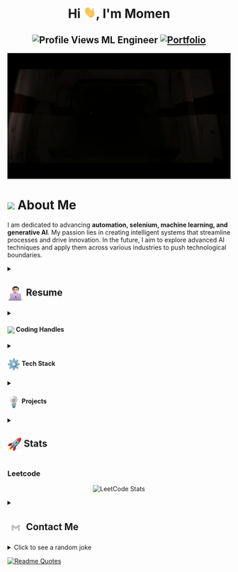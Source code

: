 <h1 align="center">Hi <img src="https://github.com/momenmian/momenmian/blob/main/icons/Hi.gif" width="28px"/>, I'm Momen</h1>
<h2 align="center">
  <img src="https://komarev.com/ghpvc/?username=momenmian&color=dc143c&style=for-the-badge" alt="Profile Views" style="height:21px;">
  ML Engineer
  <a href="https://momenmian.github.io/">
    <img src="https://img.shields.io/badge/Portfolio-543DE0?style=for-the-badge&logo=About.me&logoColor=white" alt="Portfolio" style="height:22px;">
  </a>
</h2>
<div align="center">
 <img alt="GIF" src="https://github.com/momenmian/momenmian/blob/main/icons/Darth Vader.gif" />
</div>

# <img align ='center' src="https://i.giphy.com/media/v1.Y2lkPTc5MGI3NjExdjh2dDM4bDhyYzM5NmppaHJ6dG56Mmh3bTkyanFkdWRvZ3R1cGoycSZlcD12MV9pbnRlcm5hbF9naWZfYnlfaWQmY3Q9ZQ/LOnt6uqjD9OexmQJRB/giphy.gif" width="37" /> About Me

I am dedicated to advancing **automation, selenium, machine learning, and generative AI**. My passion lies in creating intelligent systems that streamline processes and drive innovation. In the future, I aim to explore advanced AI techniques and apply them across various industries to push technological boundaries.

<details>
 <summary>
    <h2> 
      <img align="center" src="https://github.com/momenmian/momenmian/blob/main/icons/about.png" width="37" /> 
    Resume
    </h2>
</summary>

 <details>
  <summary><h4> <img align="center" src="https://github.com/momenmian/momenmian/blob/main/icons/academics.gif" width="29"/> Academics</h4></summary>
  <span><img src="https://img.shields.io/badge/BSc-CSE-BRAC University-1877F2?style=for-the-badge"></span>
 </details>

 <details>
  <summary><h4> <img align="center" src="https://github.com/momenmian/momenmian/blob/main/icons/experience.gif" width="29"/> Experience</h4></summary>
  - **Tech Talents ** at BRAC Bank PLC | September 2023 - Current
    - [Work Description]
 </details>
</details>

<details>
  <summary><h4> <img align="center" src="https://user-images.githubusercontent.com/74038190/216122041-518ac897-8d92-4c6b-9b3f-ca01dcaf38ee.png" width="29"/> Coding Handles</h4></summary>
  [![LeetCode](https://img.shields.io/badge/LeetCode-000000?style=for-the-badge&logo=LeetCode&logoColor=#d16c06)](https://www.leetcode.com/momenmian)
</details>

<details>
  <summary><h4> <img align="center" src="https://github.com/momenmian/momenmian/blob/main/icons/techstack.gif" width="29"/> Tech Stack</h4></summary>
  ![C++](https://img.shields.io/badge/c++-%2300599C.svg?style=for-the-badge&logo=c%2B%2B&logoColor=white)  
  ![JavaScript](https://img.shields.io/badge/javascript-%23323330.svg?style=for-the-badge&logo=javascript&logoColor=%23F7DF1E) 
  ![React](https://img.shields.io/badge/react-%2320232a.svg?style=for-the-badge&logo=react&logoColor=%2361DAFB) 
</details>

<details>
  <summary><h4> <img align="center" src="https://github.com/momenmian/momenmian/blob/main/icons/projects.gif" width="29"/> Projects</h4></summary>

  #### <a href="https://github.com/momenmian/chatbot">Chat Bot</a>
  <span><img src="https://img.shields.io/badge/Node.js-%2343853D.svg?style=for-the-badge&logo=node.js&logoColor=white"> <img src="https://img.shields.io/badge/MongoDB-%234ea94b.svg?style=for-the-badge&logo=mongodb&logoColor=white"></span>
  - Implemented features to notify users about new opportunities.
  - Achieved a user base of X, surpassing initial projections.
</details>

<details>
  <summary><h2> <img align="center" src="https://github.com/momenmian/momenmian/blob/main/icons/stats.gif" width="32"/> Stats</h2></summary>
  <div align="center">
    ![](https://github-readme-stats.vercel.app/api?username=momenmian&theme=tokyonight&hide_border=false&include_all_commits=true&count_private=false)<br/>
    ![](https://github-readme-streak-stats.herokuapp.com/?user=momenmian&theme=tokyonight&hide_border=false)<br/>
    ![](https://github-readme-stats.vercel.app/api/top-langs/?username=momenmian&theme=tokyonight&hide_border=false&include_all_commits=true&count_private=false&layout=compact)<br/>
    ![](https://github-readme-activity-graph.vercel.app/graph?username=momenmian&theme=tokyo-night)
  </div>
</details>


  ### Leetcode
  <div align="center">

  ![LeetCode Stats](https://leetcode.card.workers.dev/momenmian?theme=auto&font=baloo&extension=null)

  </div>


<details>
  <summary><h2> <img align="center" src="https://github.com/momenmian/momenmian/blob/main/icons/Contact.gif" width="37"/> Contact Me</h2></summary>
  <p>
    <i>You can reach out to me via</i>
    <a href="mailto:mohammadmomenmian@hotmail.com">
      <img align="center" src="https://github.com/momenmian/momenmian/blob/main/icons/Gmail.gif" width="100"/>
    </a>
  </p>
</details>

<details>
  <summary>Click to see a random joke</summary>
  <div align="center">

  ![Jokes Card](https://readme-jokes.vercel.app/api?theme=halloween)

  </div>
</details>

[![Readme Quotes](https://quotes-github-readme.vercel.app/api?type=horizontal&theme=dark)](https://github.com/piyushsuthar/github-readme-quotes)
